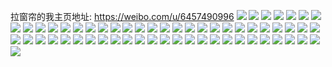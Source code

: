 拉窗帘的我主页地址: https://weibo.com/u/6457490996 
![](https://wx4.sinaimg.cn/mw2000/00730YoAly1h8zfroxxnlj323u35s4qp.jpg) 
![](https://wx4.sinaimg.cn/mw2000/00730YoAly1h8zfrs23xmj323u35skhw.jpg) 
![](https://wx4.sinaimg.cn/mw2000/00730YoAly1h8zfrsunzlj323u35stxj.jpg) 
![](https://wx4.sinaimg.cn/mw2000/00730YoAly1h8zfrpozr2j323u35s4qp.jpg) 
![](https://wx4.sinaimg.cn/mw2000/00730YoAly1h8zfrq8d9aj31u32nntx3.jpg) 
![](https://wx4.sinaimg.cn/mw2000/00730YoAly1h8zfrr955oj31xt2wqx5m.jpg) 
![](https://wx4.sinaimg.cn/mw2000/00730YoAly1h8u5rl6xeoj30u00u042g.jpg) 
![](https://wx4.sinaimg.cn/mw2000/00730YoAly1h8t0z9per6j30mx0mmq5k.jpg) 
![](https://wx4.sinaimg.cn/mw2000/00730YoAly1h8t0zdtve6j31401z4txb.jpg) 
![](https://wx4.sinaimg.cn/mw2000/00730YoAly1h8t0zat32dj31hc1hctsz.jpg) 
![](https://wx4.sinaimg.cn/mw2000/00730YoAly1h8t0zb6ntqj31401hce6w.jpg) 
![](https://wx4.sinaimg.cn/mw2000/00730YoAly1h8t105j39kj30n60n6jwi.jpg) 
![](https://wx4.sinaimg.cn/mw2000/00730YoAly1h8mj7evufyj31400u0gtz.jpg) 
![](https://wx4.sinaimg.cn/mw2000/00730YoAly1h8mj7e9e3uj31400u0jzo.jpg) 
![](https://wx4.sinaimg.cn/mw2000/00730YoAly1h8mj7fdaipj31400u0jzf.jpg) 
![](https://wx4.sinaimg.cn/mw2000/00730YoAly1h870yqd4mjj30oa09rwft.jpg) 
![](https://wx4.sinaimg.cn/mw2000/00730YoAly1h82ukgo6hij31mo268kjl.jpg) 
![](https://wx4.sinaimg.cn/mw2000/00730YoAly1h7uvx27f3uj30sy16v45a.jpg) 
![](https://wx4.sinaimg.cn/mw2000/00730YoAly1h7sz53az0hj30mr0sgwm5.jpg) 
![](https://wx4.sinaimg.cn/mw2000/00730YoAly1h7sz52zdpwj30oa10f492.jpg) 
![](https://wx4.sinaimg.cn/mw2000/00730YoAly1h7sz53ibypj30i50r8dmg.jpg) 
![](https://wx4.sinaimg.cn/mw2000/00730YoAly1h7ld45epqwj323u35se82.jpg) 
![](https://wx4.sinaimg.cn/mw2000/00730YoAly1h7ld3tx0g8j323u34pkjm.jpg) 
![](https://wx4.sinaimg.cn/mw2000/00730YoAly1h7ld3z78ecj323u35snpe.jpg) 
![](https://wx4.sinaimg.cn/mw2000/00730YoAly1h7ld3nztlhj323u34z4qq.jpg) 
![](https://wx4.sinaimg.cn/mw2000/00730YoAly1h6x23nssm1j30n915dakd.jpg) 
![](https://wx4.sinaimg.cn/mw2000/00730YoAly1h6x23plznej30w01kwdmv.jpg) 
![](https://wx4.sinaimg.cn/mw2000/00730YoAly1h6x23sfu58j31nu2yde82.jpg) 
![](https://wx4.sinaimg.cn/mw2000/00730YoAly1h60co9bswtj32c032o1l0.jpg) 
![](https://wx4.sinaimg.cn/mw2000/00730YoAly1h5tr9jfd4dj32c0340kjm.jpg) 
![](https://wx4.sinaimg.cn/mw2000/00730YoAly1h5tr9lkkr2j32c0340qv6.jpg) 
![](https://wx4.sinaimg.cn/mw2000/00730YoAly1h5teiu7fd7j30m50njac7.jpg) 
![](https://wx4.sinaimg.cn/mw2000/00730YoAly1h5stkqk8z0j32c0340x6p.jpg) 
![](https://wx4.sinaimg.cn/mw2000/00730YoAly1h5stkr4dsbj32c0340kjl.jpg) 
![](https://wx4.sinaimg.cn/mw2000/00730YoAly1h5nmjruwxrj31r03401ky.jpg) 
![](https://wx4.sinaimg.cn/mw2000/00730YoAly1h5nmjt7w1lj31r0340x6p.jpg) 
![](https://wx4.sinaimg.cn/mw2000/00730YoAly1h5nmjuo1h8j31r033hx6p.jpg) 
![](https://wx4.sinaimg.cn/mw2000/00730YoAly1h5nmjw52ipj31r0340hdu.jpg) 
![](https://wx4.sinaimg.cn/mw2000/00730YoAly1h5i8hov06mj31c92dsb29.jpg) 
![](https://wx4.sinaimg.cn/mw2000/00730YoAly1h5gx4yq2ojj30u01hcqam.jpg) 
![](https://wx4.sinaimg.cn/mw2000/00730YoAly1h5gx4ze3ixj30u01hc47u.jpg) 
![](https://wx4.sinaimg.cn/mw2000/00730YoAly1h4w0vzdpesj30v615ldmc.jpg) 
![](https://wx4.sinaimg.cn/mw2000/00730YoAly1h4w0wc8rogj30v415iahh.jpg) 
![](https://wx4.sinaimg.cn/mw2000/00730YoAly1h4755kofqij30tz0tz15o.jpg) 
![](https://wx4.sinaimg.cn/mw2000/00730YoAgy1h4309hmauij30m90jzn1p.jpg) 
![](https://wx4.sinaimg.cn/mw2000/00730YoAgy1h410l16wicj30qq143ad4.jpg) 
![](https://wx4.sinaimg.cn/mw2000/00730YoAgy1h410l23nkuj30re153acc.jpg) 
![](https://wx4.sinaimg.cn/mw2000/00730YoAly1h40qf6h94tj30qk07vglr.jpg) 
![](https://wx4.sinaimg.cn/mw2000/00730YoAly1h40ic15enqj30p10cfjtn.jpg) 
![](https://wx4.sinaimg.cn/mw2000/00730YoAly1h3t6vytdl9j30u019046v.jpg) 
![](https://wx4.sinaimg.cn/mw2000/00730YoAly1h3t6vznemsj30u0190wmr.jpg) 
![](https://wx4.sinaimg.cn/mw2000/00730YoAly1h3t6w3aadtj30u0190n6e.jpg) 
![](https://wx4.sinaimg.cn/mw2000/00730YoAly1h3t6w2g572j30u0190n71.jpg) 
![](https://wx4.sinaimg.cn/mw2000/00730YoAly1h3t6w0lqhyj30u0190doy.jpg) 
![](https://wx4.sinaimg.cn/mw2000/00730YoAly1h3t6w1gxrkj30u0190gun.jpg) 
![](https://wx4.sinaimg.cn/mw2000/00730YoAly1h3swvd5mecj319g0r4wq9.jpg) 
![](https://wx4.sinaimg.cn/mw2000/00730YoAly1h3swpwsdtnj30u0190dnu.jpg) 
![](https://wx4.sinaimg.cn/mw2000/00730YoAly1h3swptjgyij31900u0k0v.jpg) 
